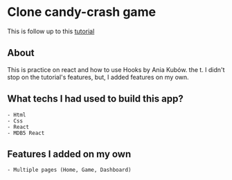 # Clone candy-crash game

This is follow up to this [tutorial](https://www.youtube.com/watch?v=PBrEq9Wd6_U)

## About

This is practice on react and how to use Hooks by Ania Kubów. the t. I didn't stop on the tutorial's features, but, I added features on my own.

## What techs I had used to build this app?

    - Html
    - Css
    - React
    - MDB5 React

## Features I added on my own

    - Multiple pages (Home, Game, Dashboard)
